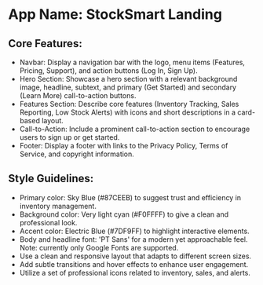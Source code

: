# **App Name**: StockSmart Landing

## Core Features:

- Navbar: Display a navigation bar with the logo, menu items (Features, Pricing, Support), and action buttons (Log In, Sign Up).
- Hero Section: Showcase a hero section with a relevant background image, headline, subtext, and primary (Get Started) and secondary (Learn More) call-to-action buttons.
- Features Section: Describe core features (Inventory Tracking, Sales Reporting, Low Stock Alerts) with icons and short descriptions in a card-based layout.
- Call-to-Action: Include a prominent call-to-action section to encourage users to sign up or get started.
- Footer: Display a footer with links to the Privacy Policy, Terms of Service, and copyright information.

## Style Guidelines:

- Primary color: Sky Blue (#87CEEB) to suggest trust and efficiency in inventory management.
- Background color: Very light cyan (#F0FFFF) to give a clean and professional look.
- Accent color: Electric Blue (#7DF9FF) to highlight interactive elements.
- Body and headline font: 'PT Sans' for a modern yet approachable feel. Note: currently only Google Fonts are supported.
- Use a clean and responsive layout that adapts to different screen sizes.
- Add subtle transitions and hover effects to enhance user engagement.
- Utilize a set of professional icons related to inventory, sales, and alerts.